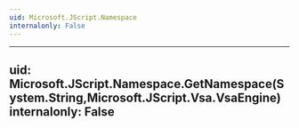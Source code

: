 ```yaml
---
uid: Microsoft.JScript.Namespace
internalonly: False
---
```


---
uid: Microsoft.JScript.Namespace.GetNamespace(System.String,Microsoft.JScript.Vsa.VsaEngine)
internalonly: False
---
